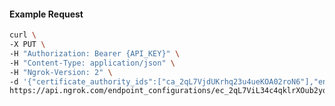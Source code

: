 <!-- Code generated for API Clients. DO NOT EDIT. -->

#### Example Request

```bash
curl \
-X PUT \
-H "Authorization: Bearer {API_KEY}" \
-H "Content-Type: application/json" \
-H "Ngrok-Version: 2" \
-d '{"certificate_authority_ids":["ca_2qL7VjdUKrhq23u4ueKOA02roN6"],"enabled":true}' \
https://api.ngrok.com/endpoint_configurations/ec_2qL7ViL34c4qklrXOub2yqQdGjA/mutual_tls
```
